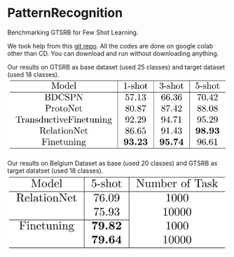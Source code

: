 # PatternRecognition
Benchmarking GTSRB for Few Shot Learning.

We took help from this [git repo](https://github.com/sicara/easy-few-shot-learning). All the codes are done on google colab other than CD. You can download and run without downloading anything.

Our results on GTSRB as base dataset (used 25 classes) and target dataset (used 18 classes).
![Result on same dataset](https://github.com/180041123-Atiq/PatternRecognition/blob/main/qn.PNG)

Our results on Belgium Dataset as base (used 20 classes) and GTSRB as target datatset (used 18 classes).
![Result on different dataset](https://github.com/180041123-Atiq/PatternRecognition/blob/main/qd.PNG)
